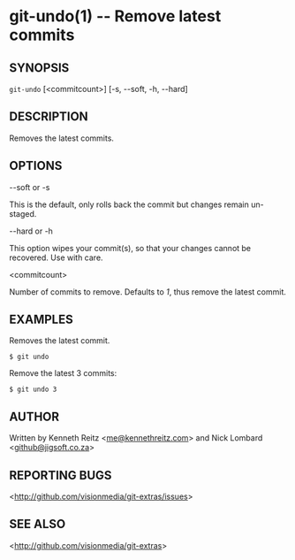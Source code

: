 git-undo(1) -- Remove latest commits
====================================

## SYNOPSIS

`git-undo` [&lt;commitcount&gt;] [-s, --soft, -h, --hard]

## DESCRIPTION

  Removes the latest commits.

## OPTIONS

  --soft or -s

  This is the default, only rolls back the commit but changes remain un-staged.

  --hard or -h

  This option wipes your commit(s), so that your changes cannot be recovered. Use with care.

  &lt;commitcount&gt;

  Number of commits to remove. Defaults to *1*, thus remove the latest commit.

## EXAMPLES

  Removes the latest commit.

    $ git undo

  Remove the latest 3 commits:

    $ git undo 3

## AUTHOR

Written by Kenneth Reitz &lt;<me@kennethreitz.com>&gt; and Nick Lombard &lt;<github@jigsoft.co.za>&gt;

## REPORTING BUGS

&lt;<http://github.com/visionmedia/git-extras/issues>&gt;

## SEE ALSO

&lt;<http://github.com/visionmedia/git-extras>&gt;
